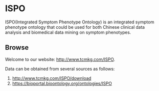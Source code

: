 # ISPO
ISPO(Integrated Symptom Phenotype Ontology) is an integrated symptom phenotype ontology that could be used for both Chinese clinical data analysis and biomedical data mining on symptom phenotypes.

## Browse
Welcome to our website: http://www.tcmkg.com/ISPO.


Data can be obtained from several sources as follows:

1. http://www.tcmkg.com/ISPO/download
2. https://bioportal.bioontology.org/ontologies/ISPO